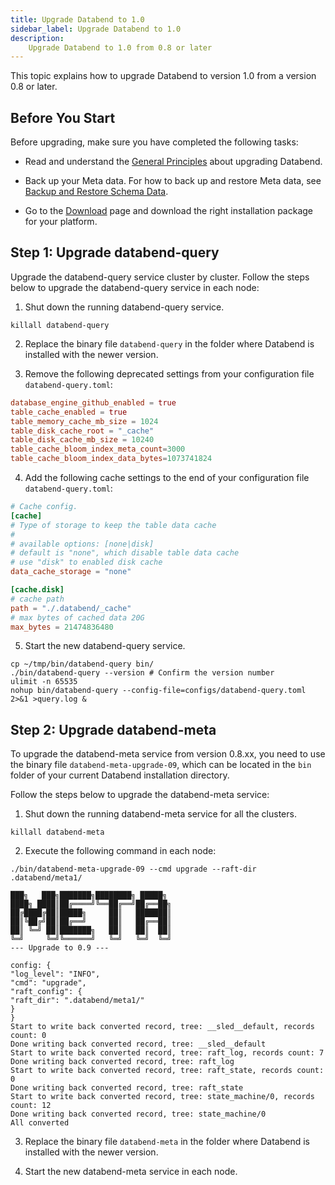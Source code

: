 ```yaml
---
title: Upgrade Databend to 1.0
sidebar_label: Upgrade Databend to 1.0
description:
    Upgrade Databend to 1.0 from 0.8 or later
---
```


This topic explains how to upgrade Databend to version 1.0 from a version 0.8 or later.

## Before You Start

Before upgrading, make sure you have completed the following tasks:

- Read and understand the [General Principles](50-upgrade.md#general-principles) about upgrading Databend.

- Back up your Meta data. For how to back up and restore Meta data, see [Backup and Restore Schema Data](10-backup-and-restore-schema.md).

- Go to the [Download](https://databend.rs/download) page and download the right installation package for your platform.

## Step 1: Upgrade databend-query

Upgrade the databend-query service cluster by cluster. Follow the steps below to upgrade the databend-query service in each node:

1. Shut down the running databend-query service.

```shell
killall databend-query
```

2. Replace the binary file `databend-query` in the folder where Databend is installed with the newer version.

3. Remove the following deprecated settings from your configuration file `databend-query.toml`:

```toml
database_engine_github_enabled = true
table_cache_enabled = true
table_memory_cache_mb_size = 1024
table_disk_cache_root = "_cache"
table_disk_cache_mb_size = 10240
table_cache_bloom_index_meta_count=3000
table_cache_bloom_index_data_bytes=1073741824
```

4. Add the following cache settings to the end of your configuration file `databend-query.toml`:

```toml
# Cache config.
[cache]
# Type of storage to keep the table data cache
#
# available options: [none|disk]
# default is "none", which disable table data cache
# use "disk" to enabled disk cache
data_cache_storage = "none"

[cache.disk]
# cache path
path = "./.databend/_cache"
# max bytes of cached data 20G
max_bytes = 21474836480
```

5. Start the new databend-query service.

```shell
cp ~/tmp/bin/databend-query bin/
./bin/databend-query --version # Confirm the version number
ulimit -n 65535
nohup bin/databend-query --config-file=configs/databend-query.toml 2>&1 >query.log &
```

## Step 2: Upgrade databend-meta

To upgrade the databend-meta service from version 0.8.xx, you need to use the binary file `databend-meta-upgrade-09`, which can be located in the `bin` folder of your current Databend installation directory.

Follow the steps below to upgrade the databend-meta service:

1. Shut down the running databend-meta service for all the clusters.

```shell
killall databend-meta
```

2. Execute the following command in each node:

```shell
./bin/databend-meta-upgrade-09 --cmd upgrade --raft-dir .databend/meta1/

███╗   ███╗███████╗████████╗ █████╗
████╗ ████║██╔════╝╚══██╔══╝██╔══██╗
██╔████╔██║█████╗     ██║   ███████║
██║╚██╔╝██║██╔══╝     ██║   ██╔══██║
██║ ╚═╝ ██║███████╗   ██║   ██║  ██║
╚═╝     ╚═╝╚══════╝   ╚═╝   ╚═╝  ╚═╝
--- Upgrade to 0.9 ---

config: {
"log_level": "INFO",
"cmd": "upgrade",
"raft_config": {
"raft_dir": ".databend/meta1/"
}
}
Start to write back converted record, tree: __sled__default, records count: 0
Done writing back converted record, tree: __sled__default
Start to write back converted record, tree: raft_log, records count: 7
Done writing back converted record, tree: raft_log
Start to write back converted record, tree: raft_state, records count: 0
Done writing back converted record, tree: raft_state
Start to write back converted record, tree: state_machine/0, records count: 12
Done writing back converted record, tree: state_machine/0
All converted
```

3. Replace the binary file `databend-meta` in the folder where Databend is installed with the newer version.

4. Start the new databend-meta service in each node.
